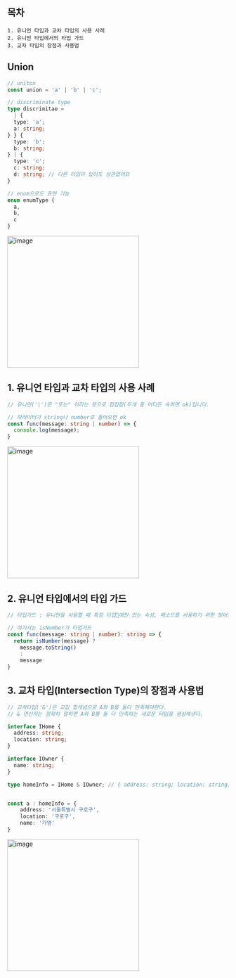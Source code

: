 ## 목차
~~~
1. 유니언 타입과 교차 타입의 사용 사례
2. 유니언 타입에서의 타입 가드
3. 교차 타입의 장점과 사용법
~~~

## Union
~~~typescript
// uniton
const union = 'a' | 'b' | 'c';

// discriminate type
type discrimitae =
  | {
  type: 'a';
  a: string;
} } {
  type: 'b';
  b: string;
} | {
  type: 'c';
  c: string;
  d: string; // 다른 타입이 있어도 상관없어요
}

// enum으로도 표현 가능
enum enumType {
  a,
  b,
  c
}
~~~
<img width="300" alt="image" src="https://github.com/KoGaYoung/TS-study/assets/36693355/a3095454-ec39-4c34-be69-e1f76d866370">

## 1. 유니언 타입과 교차 타입의 사용 사례
~~~typescript
// 유니언('|')은 "또는" 이라는 뜻으로 합집합(두개 중 어디든 속하면 ok)입니다.

// 파라미터가 string나 number로 들어오면 ok
const func(message: string | number) => {
  console.log(message);
}
~~~
<img width="300" alt="image" src="https://github.com/KoGaYoung/TS-study/assets/36693355/143e0502-1e02-4189-a28a-7bff8c74a099">

## 2. 유니언 타입에서의 타입 가드
~~~typescript
// 타입가드 : 유니언을 사용할 때 특정 타입에만 있는 속성, 메소드를 사용하기 위한 방어로직

// 여기서는 isNumber가 타입가드
const func(message: string | number): string => {
  return isNumber(message) ? 
    message.toString()
    :
    message
}
~~~

## 3. 교차 타입(Intersection Type)의 장점과 사용법
~~~typescript
// 교차타입('&')은 교집 합개념으로 A와 B를 둘다 만족해야한다.
// & 연산자는 정확히 말하면 A와 B를 둘 다 만족하는 새로운 타입을 생성해낸다.

interface IHome {
  address: string;
  location: string;
}

interface IOwner {
  name: string;
}

type homeInfo = IHome & IOwner; // { address: string; location: string; name: string }


const a : homeInfo = {
    address: '서울특별시 구로구',
    location: '구로구',
    name: '가영'
}
~~~
<img width="300" alt="image" src="https://github.com/KoGaYoung/TS-study/assets/36693355/7623b4cd-3415-4572-a30b-e5646ccf9fde">

